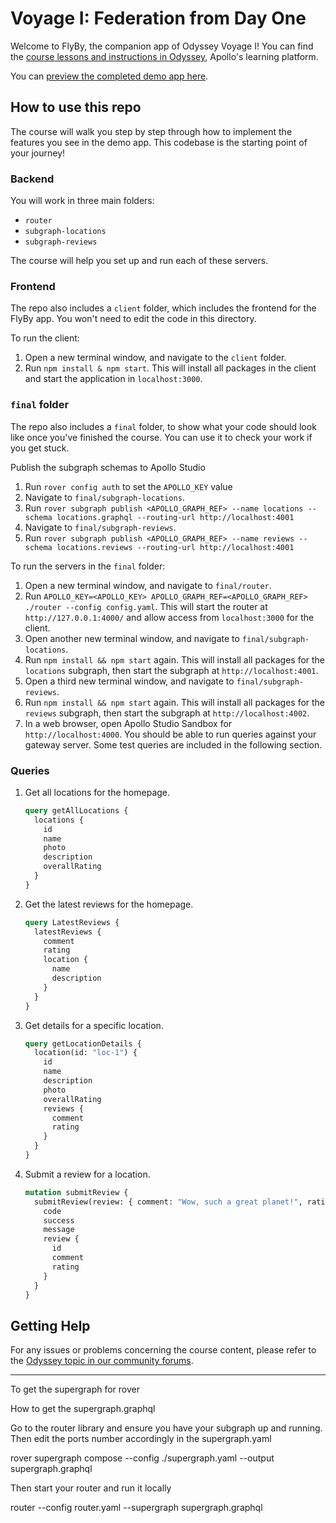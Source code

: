 # Voyage I: Federation from Day One

Welcome to FlyBy, the companion app of Odyssey Voyage I! You can find the [course lessons and instructions in Odyssey](https://apollographql.com/tutorials/voyage-part1/), Apollo's learning platform.

You can [preview the completed demo app here](https://odyssey-flyby.netlify.app/).

## How to use this repo

The course will walk you step by step through how to implement the features you see in the demo app. This codebase is the starting point of your journey!

### Backend

You will work in three main folders:

- `router`
- `subgraph-locations`
- `subgraph-reviews`

The course will help you set up and run each of these servers.

### Frontend

The repo also includes a `client` folder, which includes the frontend for the FlyBy app. You won't need to edit the code in this directory.

To run the client:

1. Open a new terminal window, and navigate to the `client` folder.
1. Run `npm install & npm start`. This will install all packages in the client and start the application in `localhost:3000`.

### `final` folder

The repo also includes a `final` folder, to show what your code should look like once you've finished the course. You can use it to check your work if you get stuck.

Publish the subgraph schemas to Apollo Studio
1. Run `rover config auth` to set the `APOLLO_KEY` value 
1. Navigate to `final/subgraph-locations`.
1. Run `rover subgraph publish <APOLLO_GRAPH_REF> --name locations --schema locations.graphql --routing-url http://localhost:4001`
1. Navigate to `final/subgraph-reviews`.
1. Run `rover subgraph publish <APOLLO_GRAPH_REF> --name reviews --schema locations.reviews --routing-url http://localhost:4001`

To run the servers in the `final` folder:

1. Open a new terminal window, and navigate to `final/router`.
1. Run `APOLLO_KEY=<APOLLO_KEY> APOLLO_GRAPH_REF=<APOLLO_GRAPH_REF> ./router --config config.yaml`. This will start the router at `http://127.0.0.1:4000/` and allow access from `localhost:3000` for the client.
1. Open another new terminal window, and navigate to `final/subgraph-locations`.
1. Run `npm install && npm start` again. This will install all packages for the `locations` subgraph, then start the subgraph at `http://localhost:4001`.
1. Open a third new terminal window, and navigate to `final/subgraph-reviews`.
1. Run `npm install && npm start` again. This will install all packages for the `reviews` subgraph, then start the subgraph at `http://localhost:4002`.
1. In a web browser, open Apollo Studio Sandbox for `http://localhost:4000`. You should be able to run queries against your gateway server. Some test queries are included in the following section.

### Queries

1. Get all locations for the homepage.

   ```graphql
   query getAllLocations {
     locations {
       id
       name
       photo
       description
       overallRating
     }
   }
   ```

1. Get the latest reviews for the homepage.

   ```graphql
   query LatestReviews {
     latestReviews {
       comment
       rating
       location {
         name
         description
       }
     }
   }
   ```

1. Get details for a specific location.

   ```graphql
   query getLocationDetails {
     location(id: "loc-1") {
       id
       name
       description
       photo
       overallRating
       reviews {
         comment
         rating
       }
     }
   }
   ```

1. Submit a review for a location.
   ```graphql
   mutation submitReview {
     submitReview(review: { comment: "Wow, such a great planet!", rating: 5, locationId: "1" }) {
       code
       success
       message
       review {
         id
         comment
         rating
       }
     }
   }
   ```

## Getting Help

For any issues or problems concerning the course content, please refer to the [Odyssey topic in our community forums](https://community.apollographql.com/tags/c/help/6/odyssey).



--------------------------------------------------------------

To get the supergraph for rover 


How to get the supergraph.graphql

Go to the router library and ensure you have your subgraph up and running. 
Then edit the ports number accordingly in the supergraph.yaml 

rover supergraph compose --config ./supergraph.yaml --output supergraph.graphql

Then start your router and run it locally

router --config router.yaml --supergraph supergraph.graphql